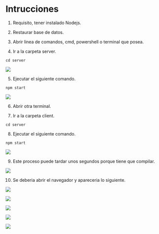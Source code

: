 # Intrucciones

1. Requisito, tener instalado Nodejs.

2. Restaurar base de datos.

3. Abrir linea de comandos, cmd, powershell o terminal que posea.

4. Ir a la carpeta server.

~~~
cd server
~~~

![](https://drive.google.com/uc?export=view&id=1qhlUde0R37LGXu1O9EY-1cFDBAH-jcBp)

5. Ejecutar el siguiente comando.

~~~
npm start
~~~

![](https://drive.google.com/uc?export=view&id=1p3WiR8Axda71CMBKbrE0hThdxksG8ptG)

6. Abrir otra terminal.


7. Ir a la carpeta client.

~~~
cd server
~~~

8. Ejecutar el siguiente comando.

~~~
npm start
~~~

![](https://drive.google.com/uc?export=view&id=1YTq54WpUFgjkeB9EHOVN2oeb-kq5CDrf)

9. Este proceso puede tardar unos segundos porque tiene que compilar.

![](https://drive.google.com/uc?export=view&id=1lPD9jrpWVZ_O-mew7VXXViy2ZZoYOPvj)

10. Se deberia abrir el navegador y apareceria lo siguiente.

![](https://drive.google.com/uc?export=view&id=1mR5hAEh7m1HOAOjQ3RIrdGbCxhz7YyKI)

![](https://drive.google.com/uc?export=view&id=1fqWqVyiSK_2RbfOf-jRjfU4La1Nd_rEA)

![](https://drive.google.com/uc?export=view&id=1MRAJGIPhz5eNHBbb1QOAcCJXHHs5J1dL)

![](https://drive.google.com/uc?export=view&id=1otuOF-8W2DeKpwrW2hn3WUlyattVv_aQ)

![](https://drive.google.com/uc?export=view&id=1iMK2LMmlN4p_hFGKeGMjNgRnK438N2Z8)